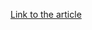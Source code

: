 [Link to the article](https://learn.microsoft.com/en-us/microsoft-365/security/defender-endpoint/attack-surface-reduction-rules-reference?view=o365-worldwide#block-execution-of-potentially-obfuscated-scripts)
